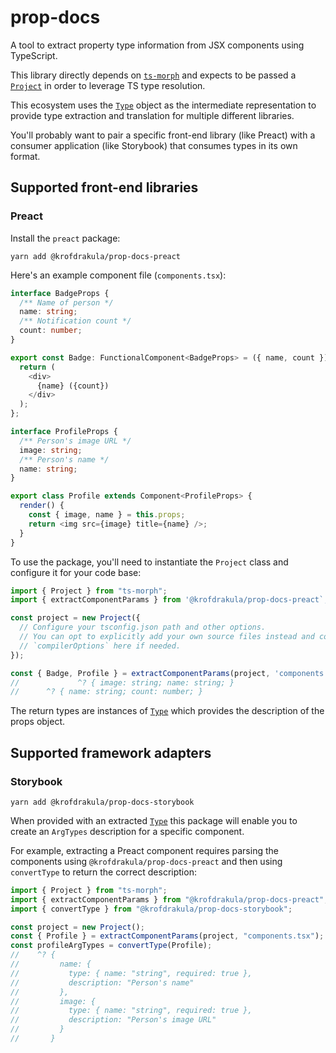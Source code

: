 # prop-docs

A tool to extract property type information from JSX components using
TypeScript.

This library directly depends on [`ts-morph`](https://ts-morph.com/) and expects
to be passed a [`Project`](https://ts-morph.com/setup/) in order to leverage TS
type resolution.

This ecosystem uses the [`Type`](https://ts-morph.com/details/types) object as
the intermediate representation to provide type extraction and translation for
multiple different libraries.

You'll probably want to pair a specific front-end library (like Preact) with a
consumer application (like Storybook) that consumes types in its own format.

## Supported front-end libraries

### Preact

Install the `preact` package:

```
yarn add @krofdrakula/prop-docs-preact
```

Here's an example component file (`components.tsx`):

```ts
interface BadgeProps {
  /** Name of person */
  name: string;
  /** Notification count */
  count: number;
}

export const Badge: FunctionalComponent<BadgeProps> = ({ name, count }) => {
  return (
    <div>
      {name} ({count})
    </div>
  );
};

interface ProfileProps {
  /** Person's image URL */
  image: string;
  /** Person's name */
  name: string;
}

export class Profile extends Component<ProfileProps> {
  render() {
    const { image, name } = this.props;
    return <img src={image} title={name} />;
  }
}
```

To use the package, you'll need to instantiate the `Project` class and configure
it for your code base:

```ts
import { Project } from "ts-morph";
import { extractComponentParams } from '@krofdrakula/prop-docs-preact`;

const project = new Project({
  // Configure your tsconfig.json path and other options.
  // You can opt to explicitly add your own source files instead and configure
  // `compilerOptions` here if needed.
});

const { Badge, Profile } = extractComponentParams(project, 'components.tsx');
//             ^? { image: string; name: string; }
//      ^? { name: string; count: number; }
```

The return types are instances of [`Type`](https://ts-morph.com/details/types)
which provides the description of the props object.

## Supported framework adapters

### Storybook

```
yarn add @krofdrakula/prop-docs-storybook
```

When provided with an extracted [`Type`](https://ts-morph.com/details/types)
this package will enable you to create an `ArgTypes` description for a specific
component.

For example, extracting a Preact component requires parsing the components using
`@krofdrakula/prop-docs-preact` and then using `convertType` to return the
correct description:

```ts
import { Project } from "ts-morph";
import { extractComponentParams } from "@krofdrakula/prop-docs-preact";
import { convertType } from "@krofdrakula/prop-docs-storybook";

const project = new Project();
const { Profile } = extractComponentParams(project, "components.tsx");
const profileArgTypes = convertType(Profile);
//    ^? {
//         name: {
//           type: { name: "string", required: true },
//           description: "Person's name"
//         },
//         image: {
//           type: { name: "string", required: true },
//           description: "Person's image URL"
//         }
//       }
```
